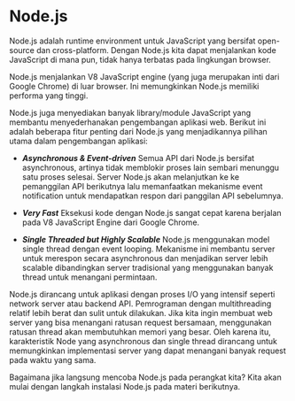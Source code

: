 # Node.js

Node.js adalah runtime environment untuk JavaScript yang bersifat open-source dan cross-platform.
Dengan Node.js kita dapat menjalankan kode JavaScript di mana pun, tidak hanya terbatas pada
lingkungan browser.

Node.js menjalankan V8 JavaScript engine (yang juga merupakan inti dari Google Chrome) di luar
browser. Ini memungkinkan Node.js memiliki performa yang tinggi.

Node.js juga menyediakan banyak library/module JavaScript yang membantu menyederhanakan
pengembangan aplikasi web. Berikut ini adalah beberapa fitur penting dari Node.js yang
menjadikannya pilihan utama dalam pengembangan aplikasi:

- ***Asynchronous & Event-driven***
Semua API dari Node.js bersifat asynchronous, artinya tidak memblokir proses lain sembari menunggu
satu proses selesai. Server Node.js akan melanjutkan ke ke pemanggilan API berikutnya lalu
memanfaatkan mekanisme event notification untuk mendapatkan respon dari panggilan API sebelumnya.

- ***Very Fast***
Eksekusi kode dengan Node.js sangat cepat karena berjalan pada V8 JavaScript Engine dari Google
Chrome.

- ***Single Threaded but Highly Scalable***
Node.js menggunakan model single thread dengan event looping. Mekanisme ini membantu server untuk
merespon secara asynchronous dan menjadikan server lebih scalable dibandingkan server tradisional
yang menggunakan banyak thread untuk menangani permintaan.


Node.js dirancang untuk aplikasi dengan proses I/O yang intensif seperti network server atau
backend API. Pemrograman dengan multithreading relatif lebih berat dan sulit untuk dilakukan. Jika
kita ingin membuat web server yang bisa menangani ratusan request bersamaan, menggunakan ratusan
thread akan membutuhkan memori yang besar. Oleh karena itu, karakteristik Node yang asynchronous
dan single thread dirancang untuk memungkinkan implementasi server yang dapat menangani banyak
request pada waktu yang sama.

Bagaimana jika langsung mencoba Node.js pada perangkat kita? Kita akan mulai dengan langkah
instalasi Node.js pada materi berikutnya.




